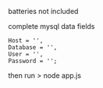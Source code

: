 batteries not included

complete mysql data fields 

```
Host = '',
Database = '',
User = '',
Password = '';
```

then run > node app.js